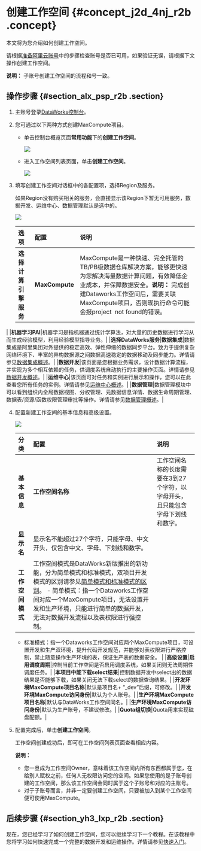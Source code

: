 # 创建工作空间 {#concept_j2d_4nj_r2b .concept}

本文将为您介绍如何创建工作空间。

请根据[准备阿里云账号](intl.zh-CN/准备工作/管理员使用云账号/准备阿里云账号.md#)中的步骤检查账号是否已可用，如果验证无误，请根据下文操作创建工作空间。

**说明：** 子账号创建工作空间的流程和号一致。

## 操作步骤 {#section_alx_psp_r2b .section}

1.  主账号登录[DataWorks控制台](https://workbench.data.aliyun.com/console)。
2.  您可通过以下两种方式创建MaxCompute项目。
    -   单击控制台概览页面**常用功能**下的**创建工作空间**。

        ![](http://static-aliyun-doc.oss-cn-hangzhou.aliyuncs.com/assets/img/16175/15441747178937_zh-CN.jpg)

    -   进入工作空间列表页面，单击**创建工作空间**。

        ![](http://static-aliyun-doc.oss-cn-hangzhou.aliyuncs.com/assets/img/16175/15441747178938_zh-CN.jpg)

3.  填写创建工作空间对话框中的各配置项，选择Region及服务。

    如果Region没有购买相关的服务，会直接显示该Region下暂无可用服务，数据开发、运维中心、数据管理默认是选中的。

    ![](http://static-aliyun-doc.oss-cn-hangzhou.aliyuncs.com/assets/img/16175/15441747178939_zh-CN.png)

    |选项|配置|说明|
    |:-|:-|:-|
    |**选择计算引擎服务**|**MaxCompute**|MaxCompute是一种快速、完全托管的TB/PB级数据仓库解决方案，能够更快速为您解决海量数据计算问题，有效降低企业成本，并保障数据安全。**说明：** 完成创建Dataworks工作空间后，需要关联MaxCompute项目，否则现执行命令可能会报project  not found的错误。

|
    |**机器学习PAI**|机器学习是指机器通过统计学算法，对大量的历史数据进行学习从而生成经验模型，利用经验模型指导业务。|
    |**选择DataWorks服务**|**数据集成**|数据集成是阿里集团对外提供的稳定高效、弹性伸缩的数据同步平台。致力于提供复杂网络环境下、丰富的异构数据源之间数据高速稳定的数据移动及同步能力。详情请参见[数据集成概述](../../../../intl.zh-CN/使用指南/数据集成/数据集成简介/数据集成概述.md#)。|
    |**数据开发**|该页面是您根据业务需求，设计数据计算流程，并实现为多个相互依赖的任务，供调度系统自动执行的主要操作页面。详情请参见[数据开发概述](../../../../intl.zh-CN/使用指南/数据开发/节点类型/节点类型介绍.md#)。|
    |**运维中心**|该页面可对任务和实例进行展示和操作，您可以在此查看您所有任务的实例。详情请参见[运维中心概述](../../../../intl.zh-CN/使用指南/运维中心/运维中心概述.md#)。|
    |**数据管理**|数据管理模块中可以看到组织内全局数据视图、分权管理、元数据信息详情、数据生命周期管理、数据表/资源/函数权限管理审批等操作。详情请参见[数据管理概述](../../../../intl.zh-CN/使用指南/数据管理/数据管理概述.md#)。|

4.  配置新建工作空间的基本信息和高级设置。

    ![](http://static-aliyun-doc.oss-cn-hangzhou.aliyuncs.com/assets/img/16175/15441747178940_zh-CN.png)

    |分类|配置|说明|
    |:-|:-|:-|
    |**基本信息**|**工作空间名称**|工作空间名称的长度需要在3到27个字符，以字母开头，且只能包含字母下划线和数字。|
    |**显示名**|显示名不能超过27个字符，只能字母、中文开头，仅包含中文、字母、下划线和数字。|
    |**工作空间模式**|工作空间模式是DataWorks新版推出的新功能，分为简单模式和标准模式，双项目开发模式的区别请参见[简单模式和标准模式的区别](../../../../intl.zh-CN/最佳实践/简单模式和标准模式的区别.md#)。    -   简单模式：指一个Dataworks工作空间对应一个MaxCompute项目，无法设置开发和生产环境，只能进行简单的数据开发，无法对数据开发流程以及表权限进行强控制。
    -   标准模式：指一个Dataworks工作空间对应两个MaxCompute项目，可设置开发和生产双环境，提升代码开发规范，并能够对表权限进行严格控制，禁止随意操作生产环境的表，保证生产表的数据安全。
|
    |**高级设置**|**启用调度周期**|控制当前工作空间是否启用调度系统，如果关闭则无法周期性调度任务。|
    |**本项目中能下载select结果**|控制数据开发中select出的数据结果是否能够下载，如果关闭无法下载select的数据查询结果。|
    |**开发环境MaxCompute项目名称**|默认是项目名+ “\_dev”后缀，可修改。|
    |**开发环境MaxCompute访问身份**|默认为个人账号。|
    |**生产环境MaxCompute项目名称**|默认与DataWorks工作空间同名。|
    |**生产环境MaxCompute访问身份**|默认为生产账号，不建议修改。|
    |**Quota组切换**|Quota用来实现磁盘配额。|

5.  配置完成后，单击**创建工作空间**。

    工作空间创建成功后，即可在工作空间列表页面查看相应内容。

    **说明：** 

    -   您一旦成为工作空间Owner，意味着该工作空间内所有东西都属于您，在给别人赋权之前，任何人无权限访问您的空间。如果您使用的是子账号创建的工作空间，那么该工作空间会同时属于这个子账号和对应的主账号。
    -   对于子账号而言，并非一定要创建工作空间，只要被加入到某个工作空间便可使用MaxCompute。

## 后续步骤 {#section_yh3_lxp_r2b .section}

现在，您已经学习了如何创建工作空间，您可以继续学习下一个教程。在该教程中您将学习如何快速完成一个完整的数据开发和运维操作。详情请参见[快速入门](../../../../intl.zh-CN/快速开始/使用说明.md#)。

